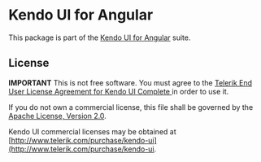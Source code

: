 # Kendo UI for Angular

This package is part of the [Kendo UI for Angular](http://www.telerik.com/kendo-angular-ui/) suite.

## License

**IMPORTANT** This is not free software. You must agree to the [Telerik End User License Agreement for Kendo UI Complete
](http://www.telerik.com/purchase/license-agreement/kendo-ui-complete) in order to use it.

If you do not own a commercial license, this file shall be governed by the [Apache License, Version 2.0](http://www.apache.org/licenses/LICENSE-2.0).

Kendo UI commercial licenses may be obtained at [http://www.telerik.com/purchase/kendo-ui](http://www.telerik.com/purchase/kendo-ui.
